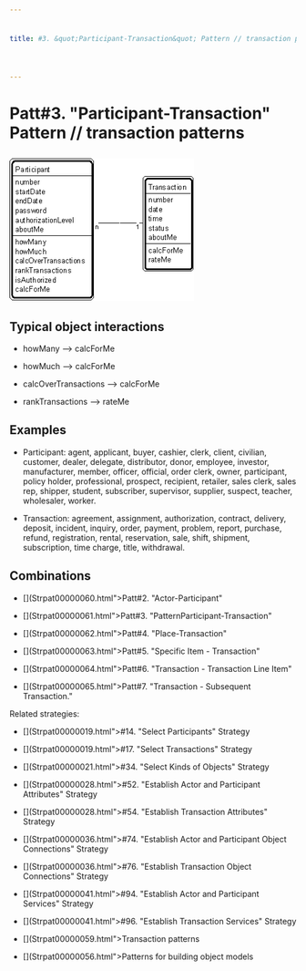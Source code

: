 ```yaml
---


title: #3. &quot;Participant-Transaction&quot; Pattern // transaction patterns



---
```

# Patt#3. &quot;Participant-Transaction&quot; Pattern // transaction patterns </p>

<p><img src="Strpat00000006.gif" alt="Strpat00000006.gif" border="0" width="324"
height="250"> </p>

<h2>Typical object interactions </h2>

*  howMany --&gt; calcForMe </p>

*  howMuch --&gt; calcForMe </p>

*  calcOverTransactions --&gt; calcForMe </p>

*  rankTransactions --&gt; rateMe </p>

<h2>Examples</h2>

*  Participant: agent, applicant, buyer, cashier, clerk, client, civilian, customer,
dealer, delegate, distributor, donor, employee, investor, manufacturer, member, officer,
official, order clerk, owner, participant, policy holder, professional, prospect,
recipient, retailer, sales clerk, sales rep, shipper, student, subscriber, supervisor,
supplier, suspect, teacher, wholesaler, worker. </p>

*  Transaction: agreement, assignment, authorization, contract, delivery, deposit,
incident, inquiry, order, payment, problem, report, purchase, refund, registration,
rental, reservation, sale, shift, shipment, subscription, time charge, title, withdrawal. </p>

<h2>Combinations </h2>

* [](Strpat00000060.html"></b>Patt#2.</a> &quot;Actor-Participant&quot; </p>

* [](Strpat00000061.html">Patt#3.</a> &quot;PatternParticipant-Transaction&quot; </p>

* [](Strpat00000062.html">Patt#4.</a> &quot;Place-Transaction&quot; </p>

* [](Strpat00000063.html">Patt#5.</a> &quot;Specific Item - Transaction&quot; </p>

* [](Strpat00000064.html">Patt#6.</a> &quot;Transaction - Transaction Line
Item&quot; </p>

* [](Strpat00000065.html">Patt#7.</a> &quot;Transaction - Subsequent
Transaction.&quot; </p>

<p>Related strategies: </p>

* [](Strpat00000019.html">#14.</a> &quot;Select Participants&quot; Strategy </p>

* [](Strpat00000019.html">#17.</a> &quot;Select Transactions&quot; Strategy </p>

* [](Strpat00000021.html">#34.</a> &quot;Select Kinds of Objects&quot; Strategy </p>

* [](Strpat00000028.html">#52.</a> &quot;Establish Actor and Participant
Attributes&quot; Strategy </p>

* [](Strpat00000028.html">#54.</a> &quot;Establish Transaction Attributes&quot;
Strategy </p>

* [](Strpat00000036.html">#74.</a> &quot;Establish Actor and Participant Object
Connections&quot; Strategy </p>

* [](Strpat00000036.html">#76.</a> &quot;Establish Transaction Object
Connections&quot; Strategy </p>

* [](Strpat00000041.html">#94.</a> &quot;Establish Actor and Participant
Services&quot; Strategy </p>

* [](Strpat00000041.html">#96.</a> &quot;Establish Transaction Services&quot;
Strategy </p>

* [](Strpat00000059.html">Transaction patterns</a></li>

* [](Strpat00000056.html">Patterns for building object models</a></li>


